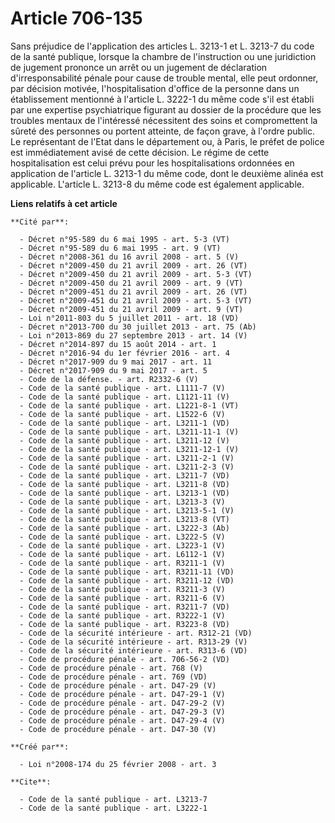 # Article 706-135

Sans préjudice de l'application des articles L. 3213-1 et L. 3213-7 du code de la santé publique, lorsque la chambre de
l'instruction ou une juridiction de jugement prononce un arrêt ou un jugement de déclaration d'irresponsabilité pénale pour
cause de trouble mental, elle peut ordonner, par décision motivée, l'hospitalisation d'office de la personne dans un
établissement mentionné à l'article L. 3222-1 du même code s'il est établi par une expertise psychiatrique figurant au
dossier de la procédure que les troubles mentaux de l'intéressé nécessitent des soins et compromettent la sûreté des
personnes ou portent atteinte, de façon grave, à l'ordre public. Le représentant de l'Etat dans le département ou, à Paris,
le préfet de police est immédiatement avisé de cette décision. Le régime de cette hospitalisation est celui prévu pour les
hospitalisations ordonnées en application de l'article L. 3213-1 du même code, dont le deuxième alinéa est applicable.
L'article L. 3213-8 du même code est également applicable.

**Liens relatifs à cet article**

	**Cité par**:

	  - Décret n°95-589 du 6 mai 1995 - art. 5-3 (VT)
	  - Décret n°95-589 du 6 mai 1995 - art. 9 (VT)
	  - Décret n°2008-361 du 16 avril 2008 - art. 5 (V)
	  - Décret n°2009-450 du 21 avril 2009 - art. 26 (VT)
	  - Décret n°2009-450 du 21 avril 2009 - art. 5-3 (VT)
	  - Décret n°2009-450 du 21 avril 2009 - art. 9 (VT)
	  - Décret n°2009-451 du 21 avril 2009 - art. 26 (VT)
	  - Décret n°2009-451 du 21 avril 2009 - art. 5-3 (VT)
	  - Décret n°2009-451 du 21 avril 2009 - art. 9 (VT)
	  - Loi n°2011-803 du 5 juillet 2011 - art. 18 (VD)
	  - Décret n°2013-700 du 30 juillet 2013 - art. 75 (Ab)
	  - Loi n°2013-869 du 27 septembre 2013 - art. 14 (V)
	  - Décret n°2014-897 du 15 août 2014 - art. 1
	  - Décret n°2016-94 du 1er février 2016 - art. 4
	  - Décret n°2017-909 du 9 mai 2017 - art. 11
	  - Décret n°2017-909 du 9 mai 2017 - art. 5
	  - Code de la défense. - art. R2332-6 (V)
	  - Code de la santé publique - art. L1111-7 (V)
	  - Code de la santé publique - art. L1121-11 (V)
	  - Code de la santé publique - art. L1221-8-1 (VT)
	  - Code de la santé publique - art. L1522-6 (V)
	  - Code de la santé publique - art. L3211-1 (VD)
	  - Code de la santé publique - art. L3211-11-1 (V)
	  - Code de la santé publique - art. L3211-12 (V)
	  - Code de la santé publique - art. L3211-12-1 (V)
	  - Code de la santé publique - art. L3211-2-1 (V)
	  - Code de la santé publique - art. L3211-2-3 (V)
	  - Code de la santé publique - art. L3211-7 (VD)
	  - Code de la santé publique - art. L3211-8 (VD)
	  - Code de la santé publique - art. L3213-1 (VD)
	  - Code de la santé publique - art. L3213-3 (V)
	  - Code de la santé publique - art. L3213-5-1 (V)
	  - Code de la santé publique - art. L3213-8 (VT)
	  - Code de la santé publique - art. L3222-3 (Ab)
	  - Code de la santé publique - art. L3222-5 (V)
	  - Code de la santé publique - art. L3223-1 (V)
	  - Code de la santé publique - art. L6112-1 (V)
	  - Code de la santé publique - art. R3211-1 (V)
	  - Code de la santé publique - art. R3211-11 (VD)
	  - Code de la santé publique - art. R3211-12 (VD)
	  - Code de la santé publique - art. R3211-3 (V)
	  - Code de la santé publique - art. R3211-6 (V)
	  - Code de la santé publique - art. R3211-7 (VD)
	  - Code de la santé publique - art. R3222-1 (V)
	  - Code de la santé publique - art. R3223-8 (VD)
	  - Code de la sécurité intérieure - art. R312-21 (VD)
	  - Code de la sécurité intérieure - art. R313-29 (V)
	  - Code de la sécurité intérieure - art. R313-6 (VD)
	  - Code de procédure pénale - art. 706-56-2 (VD)
	  - Code de procédure pénale - art. 768 (V)
	  - Code de procédure pénale - art. 769 (VD)
	  - Code de procédure pénale - art. D47-29 (V)
	  - Code de procédure pénale - art. D47-29-1 (V)
	  - Code de procédure pénale - art. D47-29-2 (V)
	  - Code de procédure pénale - art. D47-29-3 (V)
	  - Code de procédure pénale - art. D47-29-4 (V)
	  - Code de procédure pénale - art. D47-30 (V)

	**Créé par**:

	  - Loi n°2008-174 du 25 février 2008 - art. 3

	**Cite**:

	  - Code de la santé publique - art. L3213-7
	  - Code de la santé publique - art. L3222-1
